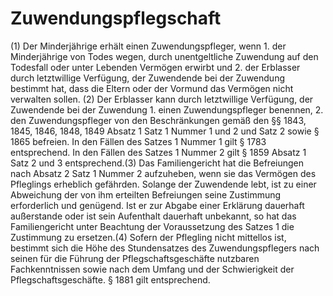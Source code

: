# Zuwendungspflegschaft

(1) Der Minderjährige erhält einen Zuwendungspfleger, wenn  1.
 der Minderjährige von Todes wegen, durch unentgeltliche Zuwendung auf den Todesfall oder unter Lebenden Vermögen erwirbt und
 2.
 der Erblasser durch letztwillige Verfügung, der Zuwendende bei der Zuwendung bestimmt hat, dass die Eltern oder der Vormund das Vermögen nicht verwalten sollen.
(2) Der Erblasser kann durch letztwillige Verfügung, der Zuwendende bei der Zuwendung  1.
 einen Zuwendungspfleger benennen,
 2.
 den Zuwendungspfleger von den Beschränkungen gemäß den §§ 1843, 1845, 1846, 1848, 1849 Absatz 1 Satz 1 Nummer 1 und 2 und Satz 2 sowie § 1865 befreien.
In den Fällen des Satzes 1 Nummer 1 gilt § 1783 entsprechend. In den Fällen des Satzes 1 Nummer 2 gilt § 1859 Absatz 1 Satz 2 und 3 entsprechend.(3) Das Familiengericht hat die Befreiungen nach Absatz 2 Satz 1 Nummer 2 aufzuheben, wenn sie das Vermögen des Pfleglings erheblich gefährden. Solange der Zuwendende lebt, ist zu einer Abweichung der von ihm erteilten Befreiungen seine Zustimmung erforderlich und genügend. Ist er zur Abgabe einer Erklärung dauerhaft außerstande oder ist sein Aufenthalt dauerhaft unbekannt, so hat das Familiengericht unter Beachtung der Voraussetzung des Satzes 1 die Zustimmung zu ersetzen.(4) Sofern der Pflegling nicht mittellos ist, bestimmt sich die Höhe des Stundensatzes des Zuwendungspflegers nach seinen für die Führung der Pflegschaftsgeschäfte nutzbaren Fachkenntnissen sowie nach dem Umfang und der Schwierigkeit der Pflegschaftsgeschäfte. § 1881 gilt entsprechend. 

